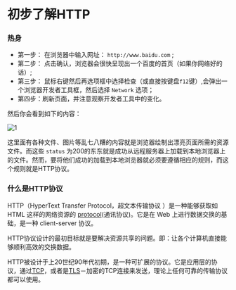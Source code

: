 # 初步了解HTTP

### 热身

- 第一步： 在浏览器中输入网址： `http://www.baidu.com` ;
- 第二步： 点击确认，浏览器会很快呈现出一个百度的首页（如果你网络好的话）;
- 第三步： 鼠标右键然后再选项框中选择检查（或直接按键盘`f12`键）,会弹出一个浏览器开发者工具框，然后选择 `Network` 选项；
- 第四步：刷新页面，并注意观察开发者工具中的变化。

然后你会看到如下的内容：

![1](G:\demo\笔记\http\1.png)

这里面有各种文件、图片等乱七八糟的内容就是浏览器绘制出漂亮页面所需的资源文件。而这些 `status` 为200的东东就是成功从远程服务器上加载到本地浏览器上的文件。然而，要将他们成功的加载到本地浏览器就必须要遵循相应的规则，而这个规则就是HTTP协议。



### 什么是HTTP协议

HTTP（HyperText Transfer Protocol，超文本传输协议 ）是一种能够获取如 HTML 这样的网络资源的 [protocol](https://developer.mozilla.org/en-US/docs/Glossary/protocol)(通讯协议)。它是在 Web 上进行数据交换的基础，是一种 client-server 协议。

HTTP协议设计的最初目标就是要解决资源共享的问题。即：让各个计算机直接能够顺利高效的交换数据。

HTTP被设计于上20世纪90年代初期，是一种可扩展的协议。它是应用层的协议，通过[TCP](https://developer.mozilla.org/en-US/docs/Glossary/TCP)，或者是[TLS](https://developer.mozilla.org/en-US/docs/Glossary/TLS)－加密的TCP连接来发送，理论上任何可靠的传输协议都可以使用。 
